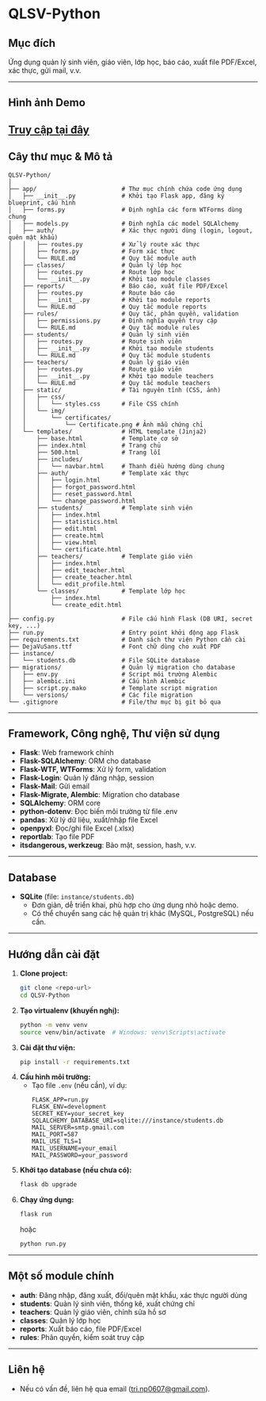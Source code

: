 # QLSV-Python

## Mục đích
Ứng dụng quản lý sinh viên, giáo viên, lớp học, báo cáo, xuất file PDF/Excel, xác thực, gửi mail, v.v.

---

## Hình ảnh Demo
[Truy cập tại đây](https://drive.google.com/drive/folders/1nHXQ1bWaEwojZP1lxT9QQT4jBCYwNH0h?usp=drive_link)
---

## Cây thư mục & Mô tả

```
QLSV-Python/
│
├── app/                        # Thư mục chính chứa code ứng dụng
│   ├── __init__.py             # Khởi tạo Flask app, đăng ký blueprint, cấu hình
│   ├── forms.py                # Định nghĩa các form WTForms dùng chung
│   ├── models.py               # Định nghĩa các model SQLAlchemy
│   ├── auth/                   # Xác thực người dùng (login, logout, quên mật khẩu)
│   │   ├── routes.py           # Xử lý route xác thực
│   │   ├── forms.py            # Form xác thực
│   │   └── RULE.md             # Quy tắc module auth
│   ├── classes/                # Quản lý lớp học
│   │   ├── routes.py           # Route lớp học
│   │   └── __init__.py         # Khởi tạo module classes
│   ├── reports/                # Báo cáo, xuất file PDF/Excel
│   │   ├── routes.py           # Route báo cáo
│   │   ├── __init__.py         # Khởi tạo module reports
│   │   └── RULE.md             # Quy tắc module reports
│   ├── rules/                  # Quy tắc, phân quyền, validation
│   │   ├── permissions.py      # Định nghĩa quyền truy cập
│   │   └── RULE.md             # Quy tắc module rules
│   ├── students/               # Quản lý sinh viên
│   │   ├── routes.py           # Route sinh viên
│   │   ├── __init__.py         # Khởi tạo module students
│   │   └── RULE.md             # Quy tắc module students
│   ├── teachers/               # Quản lý giáo viên
│   │   ├── routes.py           # Route giáo viên
│   │   ├── __init__.py         # Khởi tạo module teachers
│   │   └── RULE.md             # Quy tắc module teachers
│   ├── static/                 # Tài nguyên tĩnh (CSS, ảnh)
│   │   ├── css/
│   │   │   └── styles.css      # File CSS chính
│   │   └── img/
│   │       └── certificates/
│   │           └── Certificate.png # Ảnh mẫu chứng chỉ
│   └── templates/              # HTML template (Jinja2)
│       ├── base.html           # Template cơ sở
│       ├── index.html          # Trang chủ
│       ├── 500.html            # Trang lỗi
│       ├── includes/
│       │   └── navbar.html     # Thanh điều hướng dùng chung
│       ├── auth/               # Template xác thực
│       │   ├── login.html
│       │   ├── forgot_password.html
│       │   ├── reset_password.html
│       │   └── change_password.html
│       ├── students/           # Template sinh viên
│       │   ├── index.html
│       │   ├── statistics.html
│       │   ├── edit.html
│       │   ├── create.html
│       │   ├── view.html
│       │   └── certificate.html
│       ├── teachers/           # Template giáo viên
│       │   ├── index.html
│       │   ├── edit_teacher.html
│       │   ├── create_teacher.html
│       │   └── edit_profile.html
│       └── classes/            # Template lớp học
│           ├── index.html
│           └── create_edit.html
│
├── config.py                   # File cấu hình Flask (DB URI, secret key, ...)
├── run.py                      # Entry point khởi động app Flask
├── requirements.txt            # Danh sách thư viện Python cần cài
├── DejaVuSans.ttf              # Font chữ dùng cho xuất PDF
├── instance/
│   └── students.db             # File SQLite database
├── migrations/                 # Quản lý migration cho database
│   ├── env.py                  # Script môi trường Alembic
│   ├── alembic.ini             # Cấu hình Alembic
│   ├── script.py.mako          # Template script migration
│   └── versions/               # Các file migration
└── .gitignore                  # File/thư mục bị git bỏ qua
```

---

## Framework, Công nghệ, Thư viện sử dụng

- **Flask**: Web framework chính
- **Flask-SQLAlchemy**: ORM cho database
- **Flask-WTF, WTForms**: Xử lý form, validation
- **Flask-Login**: Quản lý đăng nhập, session
- **Flask-Mail**: Gửi email
- **Flask-Migrate, Alembic**: Migration cho database
- **SQLAlchemy**: ORM core
- **python-dotenv**: Đọc biến môi trường từ file .env
- **pandas**: Xử lý dữ liệu, xuất/nhập file Excel
- **openpyxl**: Đọc/ghi file Excel (.xlsx)
- **reportlab**: Tạo file PDF
- **itsdangerous, werkzeug**: Bảo mật, session, hash, v.v.

---

## Database

- **SQLite** (file: `instance/students.db`)
  - Đơn giản, dễ triển khai, phù hợp cho ứng dụng nhỏ hoặc demo.
  - Có thể chuyển sang các hệ quản trị khác (MySQL, PostgreSQL) nếu cần.

---

## Hướng dẫn cài đặt

1. **Clone project:**
   ```bash
   git clone <repo-url>
   cd QLSV-Python
   ```
2. **Tạo virtualenv (khuyến nghị):**
   ```bash
   python -m venv venv
   source venv/bin/activate  # Windows: venv\Scripts\activate
   ```
3. **Cài đặt thư viện:**
   ```bash
   pip install -r requirements.txt
   ```
4. **Cấu hình môi trường:**
   - Tạo file `.env` (nếu cần), ví dụ:
     ```env
     FLASK_APP=run.py
     FLASK_ENV=development
     SECRET_KEY=your_secret_key
     SQLALCHEMY_DATABASE_URI=sqlite:///instance/students.db
     MAIL_SERVER=smtp.gmail.com
     MAIL_PORT=587
     MAIL_USE_TLS=1
     MAIL_USERNAME=your_email
     MAIL_PASSWORD=your_password
     ```
5. **Khởi tạo database (nếu chưa có):**
   ```bash
   flask db upgrade
   ```
6. **Chạy ứng dụng:**
   ```bash
   flask run
   ```
   hoặc
   ```bash
   python run.py
   ```

---

## Một số module chính

- **auth**: Đăng nhập, đăng xuất, đổi/quên mật khẩu, xác thực người dùng
- **students**: Quản lý sinh viên, thống kê, xuất chứng chỉ
- **teachers**: Quản lý giáo viên, chỉnh sửa hồ sơ
- **classes**: Quản lý lớp học
- **reports**: Xuất báo cáo, file PDF/Excel
- **rules**: Phân quyền, kiểm soát truy cập

---


## Liên hệ
- Nếu có vấn đề, liên hệ qua email (tri.np0607@gmail.com). 

